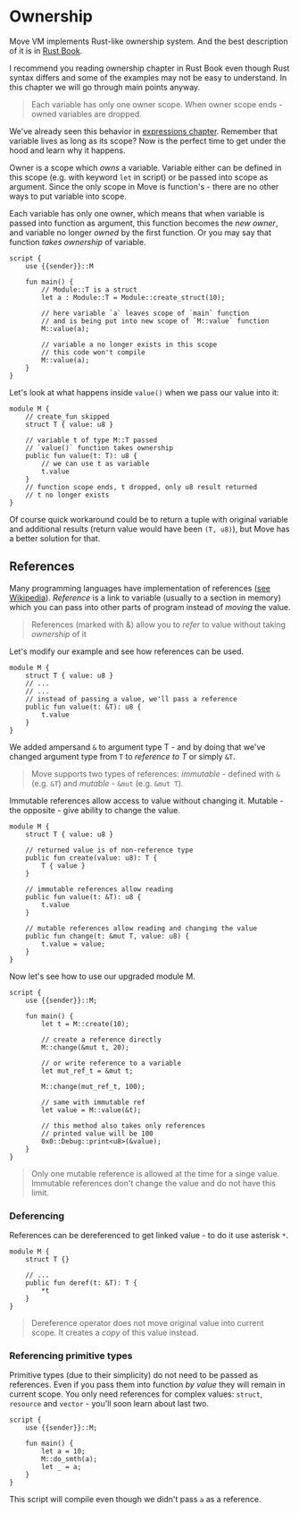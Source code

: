 # Ownership

Move VM implements Rust-like ownership system. And the best description of it is in [Rust Book](https://doc.rust-lang.org/stable/book/ch04-01-what-is-ownership.html). <!-- There's one main difference between two languages: Move does not have *heap*, and all of its variables are *put on stack*. -->

I recommend you reading ownership chapter in Rust Book even though Rust syntax differs and some of the examples may not be easy to understand. In this chapter we will go through main points anyway.

> Each variable has only one owner scope. When owner scope ends - owned variables are dropped.

We've already seen this behavior in [expressions chapter](/chapters/expression-and-scope.md). Remember that variable lives as long as its scope? Now is the perfect time to get under the hood and learn why it happens.

Owner is a scope which *owns* a variable. Variable either can be defined in this scope (e.g. with keyword `let` in script) or be passed into scope as argument. Since the only scope in Move is function's - there are no other ways to put variable into scope.

Each variable has only one owner, which means that when variable is passed into function as argument, this function becomes the *new owner*, and variable no longer *owned* by the first function. Or you may say that function *takes ownership* of variable.

```Move
script {
    use {{sender}}::M

    fun main() {
        // Module::T is a struct
        let a : Module::T = Module::create_struct(10);

        // here variable `a` leaves scope of `main` function
        // and is being put into new scope of `M::value` function
        M::value(a);

        // variable a no longer exists in this scope
        // this code won't compile
        M::value(a);
    }
}
```

Let's look at what happens inside `value()` when we pass our value into it:

```Move
module M {
    // create_fun skipped
    struct T { value: u8 }

    // variable t of type M::T passed
    // `value()` function takes ownership
    public fun value(t: T): u8 {
        // we can use t as variable
        t.value
    }
    // function scope ends, t dropped, only u8 result returned
    // t no longer exists
}
```

Of course quick workaround could be to return a tuple with original variable and additional results (return value would have been `(T, u8)`), but Move has a better solution for that.

## References

Many programming languages have implementation of references ([see Wikipedia](https://en.wikipedia.org/wiki/Reference_(computer_science))). *Reference* is a link to variable (usually to a section in memory) which you can pass into other parts of program instead of *moving* the value.

> References (marked with &) allow you to *refer* to value without taking *ownership* of it

Let's modify our example and see how references can be used.

```Move
module M {
    struct T { value: u8 }
    // ...
    // ...
    // instead of passing a value, we'll pass a reference
    public fun value(t: &T): u8 {
        t.value
    }
}
````

We added ampersand `&` to argument type T - and by doing that we've changed argument type from `T` to *reference to T* or simply `&T`.

> Move supports two types of references: *immutable* - defined with `&` (e.g. `&T`) and *mutable* - `&mut` (e.g. `&mut T`).

Immutable references allow access to value without changing it. Mutable - the opposite - give ability to change the value.

```Move
module M {
    struct T { value: u8 }

    // returned value is of non-reference type
    public fun create(value: u8): T {
        T { value }
    }

    // immutable references allow reading
    public fun value(t: &T): u8 {
        t.value
    }

    // mutable references allow reading and changing the value
    public fun change(t: &mut T, value: u8) {
        t.value = value;
    }
}
```

Now let's see how to use our upgraded module M.

```Move
script {
    use {{sender}}::M;

    fun main() {
        let t = M::create(10);

        // create a reference directly
        M::change(&mut t, 20);

        // or write reference to a variable
        let mut_ref_t = &mut t;

        M::change(mut_ref_t, 100);

        // same with immutable ref
        let value = M::value(&t);

        // this method also takes only references
        // printed value will be 100
        0x0::Debug::print<u8>(&value);
    }
}
```

> Only one mutable reference is allowed at the time for a singe value. Immutable references don't change the value and do not have this limit.

<!-- ## Move and Copy -->

### Deferencing

References can be dereferenced to get linked value - to do it use asterisk `*`.

```Move
module M {
    struct T {}

    // ...
    public fun deref(t: &T): T {
        *t
    }
}
```

> Dereference operator does not move original value into current scope. It creates a *copy* of this value instead.

### Referencing primitive types

Primitive types (due to their simplicity) do not need to be passed as references. Even if you pass them into function *by value* they will remain in current scope. You only need references for complex values: `struct`, `resource` and `vector` - you'll soon learn about last two.

```Move
script {
    use {{sender}}::M;

    fun main() {
        let a = 10;
        M::do_smth(a);
        let _ = a;
    }
}
```

This script will compile even though we didn't pass `a` as a reference.

<!-- unless explicit `move` keyword used -->

<!--

To note here:

[x] references
[x] mutable
[x] only one mutable
[x] immutable
[x] reference as fun arg
[x] access by ref, get value
[ ] why primitives can be passed freely

[ ] kw copy, kw move
[ ] 1 mutable - example!

In generics:

resource
copyable

-->



